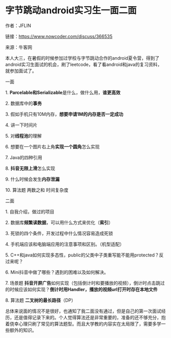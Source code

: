 # 字节跳动android实习生一面二面

作者：JFLIN

链接：https://www.nowcoder.com/discuss/366535

来源：牛客网



本人大三，在暑假的时候参加过学校与字节跳动合作的android夏令营，得到了android实习生面试的机会，刷了leetcode，看了看android和java的复习资料，就参加面试了。

一面

1\. **Parcelable和Serializable**是什么，做什么用，**谁更高效**

2\. 数据库中的**事务**

3\. 假如手机只有10M内存，**想要申请1M的内存是否一定成功**

4\. 讲一下时间片

5\. 对**线程池**的理解

6\. 想要在一个图片右上角**实现一个圆角**怎么实现

7\. Java的四种引用

8\. **抖音无限上滑**怎么实现

9\. 什么时候会发生**内存泄漏**

10\. 算法题 两数之和 时间复杂度

二面

1\. 自我介绍，做过的项目

2\. 数据库**频繁读数据**，可以用什么方式来优化（**索引**）

3\. 死锁的四个条件，开发过程中什么情况容易造成死锁

4\. 手机端应该和电脑端应用的注意事项和区别。（机型适配）

5\. C++和java如何实现多态性，public的父类中子类重写能不能用protected？反过来呢？

6\. Mini抖音中做了哪些？遇到的困难以及如何解决。

7\. 场景题 **抖音开屏广告**如何实现（包括倒计时和要播放的视频），倒计时点击跳过的时候应该如何实现？**倒计时用Handler，播放的视频url打开时存在本地文件**

8\. 算法题 **二叉树的最长路径**（DP）

总体来说面的情况不是很好，也通知了我二面没有通过，但是自己的第一次面试经历，还是值得记录下来的。个人觉得算法还是非常重要的，准备的还不够充分，抱着侥幸心理只刷了常见的算法题型。而且大学教的内容实在太局限了，需要多学一些额外的知识。
